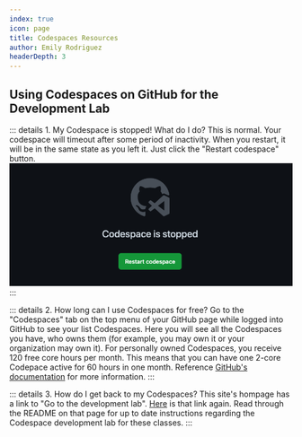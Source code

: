 ```yaml
---
index: true
icon: page
title: Codespaces Resources
author: Emily Rodriguez
headerDepth: 3
---
```


## Using Codespaces on GitHub for the Development Lab

::: details 1. My Codespace is stopped! What do I do?
This is normal. Your codespace will timeout after some period of inactivity. When you restart, it will be in the same state as you left it. Just click the "Restart codespace" button.
![Alt text](../assets/img/Codespace_Stopped.png)
:::

::: details 2. How long can I use Codespaces for free?
Go to the "Codespaces" tab on the top menu of your GitHub page while logged into GitHub to see your list Codespaces. Here you will see all the Codespaces you have, who owns them (for example, you may own it or your organization may own it). For personally owned Codespaces, you receive 120 free core hours per month. This means that you can have one 2-core Codepace active for 60 hours in one month.
Reference [GitHub's documentation](https://docs.github.com/en/billing/managing-billing-for-github-codespaces/about-billing-for-github-codespaces) for more information.
:::

::: details 3. How do I get back to my Codespaces?
This site's hompage has a link to "Go to the development lab". [Here](https://github.com/mitre/saf-training-lab-environment) is that link again. Read through the README on that page for up to date instructions regarding the Codespace development lab for these classes.
:::